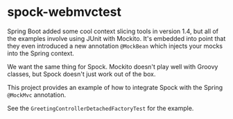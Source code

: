 # spock-webmvctest
Spring Boot added some cool context slicing tools in version 1.4, 
but all of the examples involve using JUnit with Mockito. 
It's embedded into point that they even introduced a new annotation `@MockBean` 
which injects your mocks into the Spring context.

We want the same thing for Spock.  Mockito doesn't play well with Groovy classes,
but Spock doesn't just work out of the box.

This project provides an example of how to integrate Spock with the Spring `@MockMvc` annotation.

See the `GreetingControllerDetachedFactoryTest` for the example.
